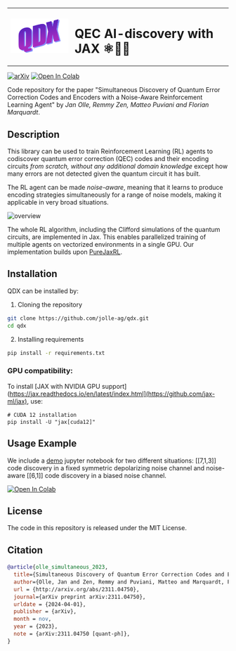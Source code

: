 <table>
  <tr>
    <td>
      <img src="images/qdx_logo_wordart.png" alt="overview" width="200"/>
    </td>
    <td>
      <h1>QEC AI-discovery with JAX ⚛️🤖🚀</h1>
    </td>
  </tr>
</table>


[![arXiv](https://img.shields.io/badge/arXiv-2311.04750-b31b1b.svg)](https://arxiv.org/abs/2311.04750)  <a href="https://colab.research.google.com/drive/1nU9Xivfms_wXrJmv0F6uFz4_DOWoryhg?usp=sharing" target="_blank"><img src="https://colab.research.google.com/assets/colab-badge.svg" alt="Open In Colab"/></a> 

Code repository for the paper "Simultaneous Discovery of Quantum Error Correction Codes and Encoders with a Noise-Aware Reinforcement Learning Agent" by *Jan Olle, Remmy Zen, Matteo Puviani and Florian Marquardt*.

## Description
This library can be used to train Reinforcement Learning (RL) agents to codiscover quantum error correction (QEC) codes and their encoding circuits *from scratch, without any additional domain knowledge* except how many errors are not detected given the quantum circuit it has built.

The RL agent can be made *noise-aware*, meaning that it learns to produce encoding strategies simultaneously for a range of noise models, making it applicable in very broad situations. 

<img src="images/overview.png" alt="overview" width="800"/>

The whole RL algorithm, including the Clifford simulations of the quantum circuits, are implemented in Jax. This enables parallelized training of multiple agents on vectorized environments in a single GPU. Our implementation builds upon [PureJaxRL](https://github.com/luchris429/purejaxrl?tab=readme-ov-file).

## Installation

QDX can be installed by:

1. Cloning the repository

``` bash
git clone https://github.com/jolle-ag/qdx.git
cd qdx
```

2. Installing requirements
``` bash
pip install -r requirements.txt
```

### GPU compatibility:

To install [JAX with NVIDIA GPU support](https://jax.readthedocs.io/en/latest/index.html](https://github.com/jax-ml/jax), use:

```
# CUDA 12 installation
pip install -U "jax[cuda12]"
```



## Usage Example

We include a [demo](https://github.com/jolle-ag/qdx/blob/main/notebooks/demo.ipynb) jupyter notebook for two different situations: [[7,1,3]] code discovery in a fixed symmetric depolarizing noise channel and noise-aware [[6,1]] code discovery in a biased noise channel.

 <a href="https://colab.research.google.com/drive/1nU9Xivfms_wXrJmv0F6uFz4_DOWoryhg?usp=sharing" target="_blank"><img src="https://colab.research.google.com/assets/colab-badge.svg" alt="Open In Colab"/></a> 

 ## License

The code in this repository is released under the MIT License.

## Citation
``` bib
@article{olle_simultaneous_2023,
  title={Simultaneous Discovery of Quantum Error Correction Codes and Encoders with a Noise-Aware Reinforcement Learning Agent},
  author={Olle, Jan and Zen, Remmy and Puviani, Matteo and Marquardt, Florian},
  url = {http://arxiv.org/abs/2311.04750},
  journal={arXiv preprint arXiv:2311.04750},
  urldate = {2024-04-01},
  publisher = {arXiv},
  month = nov,
  year = {2023},
  note = {arXiv:2311.04750 [quant-ph]},
}
```
